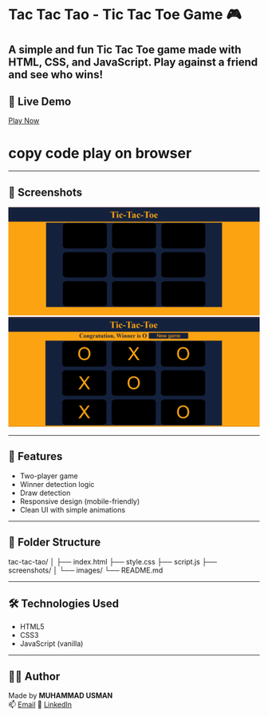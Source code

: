 # Tac Tac Tao - Tic Tac Toe Game 🎮
A simple and fun Tic Tac Toe game made with **HTML**, **CSS**, and **JavaScript**. Play against a friend and see who wins!
---

## 🔗 Live Demo

[Play Now](https://github.com/builtbyusman/tic-tac-toe-game/blob/main/index.html)
# copy code play on browser 

---

## 📸 Screenshots

![Game ](./screenshots/home.png)
![Win Game](./screenshots/win.png)


---

## 🧠 Features

- Two-player game
- Winner detection logic
- Draw detection
- Responsive design (mobile-friendly)
- Clean UI with simple animations

---

## 📂 Folder Structure
tac-tac-tao/
│
├── index.html
├── style.css
├── script.js
├── screenshots/
│ └── images/
└── README.md



---

## 🛠 Technologies Used

- HTML5
- CSS3
- JavaScript (vanilla)

---

## 👨‍💻 Author

Made by **MUHAMMAD USMAN**  
📫 [Email](mailto:developerusman23@gmail.com) 
💼 [LinkedIn](https://www.linkedin.com/in/muhammad-usman-862693367/)
